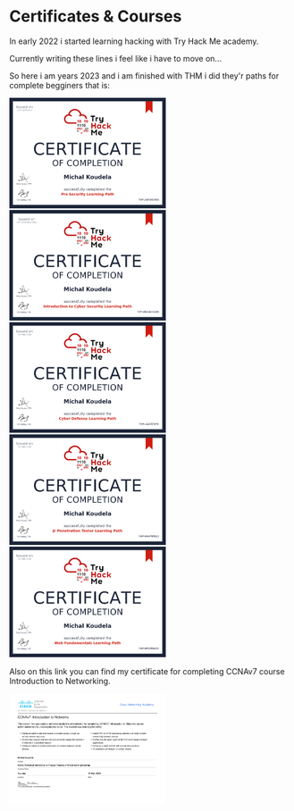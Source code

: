 # Certificates & Courses
In early 2022 i started learning hacking with Try Hack Me academy.

Currently writing these lines i feel like i have to move on...

So here i am years 2023 and i am finished with THM i did they'r paths for complete begginers that is:

<img src="https://github.com/MichalKoudela/MichalKoudela/blob/main/Images/THM-5GSYSGL8SQ.png" alt="Pre-Security Path" style="width:280px; height:198px;/"><img src="https://github.com/MichalKoudela/MichalKoudela/blob/main/Images/THM-SBOQEA4GQN.png" alt="Introduction to Cyber Security Learning Path" style="width:280px; height:198px;/">
<img src="https://github.com/MichalKoudela/MichalKoudela/blob/main/Images/THM-L5IECEFW4C.png" alt="Cyber Defense Path" style="width:280px; height:198px;/"><img src="https://github.com/MichalKoudela/MichalKoudela/blob/main/Images/THM-NMHMBIWZIJ.png" alt="Jr Penetrations Tester Learning Path" style="width:280px; height:198px;/">
<img src="https://github.com/MichalKoudela/MichalKoudela/blob/main/Images/THM-99VZ8R6OYL.png" alt="Complete Beginner Path" style="width:280px; height:198px;/">

Also on this link you can find my certificate for completing CCNAv7 course Introduction to Networking.

<img src="https://github.com/MichalKoudela/MichalKoudela/blob/main/Images/MichalKoudela-CCNAv7-ITN-ZS-20-certificate-1.pdf" alt="ITN" style="width:280px; height:198px;/">
